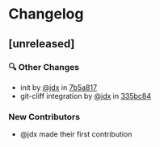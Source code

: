 # Changelog

## [unreleased]

### 🔍 Other Changes

- init by [@jdx](https://github.com/jdx) in [7b5a817](https://github.com/jdx/hk/commit/7b5a817ded277bd0e5ee9a89b5ae00cb7c880fcc)
- git-cliff integration by [@jdx](https://github.com/jdx) in [335bc84](https://github.com/jdx/hk/commit/335bc84b474fc24810612b38254714d132f5195e)

### New Contributors

- @jdx made their first contribution

<!-- generated by git-cliff -->
